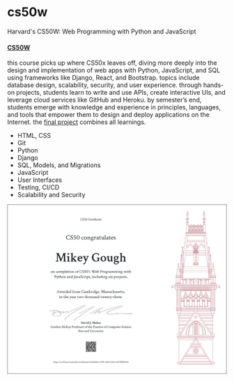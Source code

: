 # cs50w
Harvard's CS50W: Web Programming with Python and JavaScript

#### [CS50W](https://bit.ly/3IRsNDw)
this course picks up where CS50x leaves off, diving more deeply into the design and implementation of web apps with Python, JavaScript, and SQL using frameworks like Django, React, and Bootstrap. topics include database design, scalability, security, and user experience. through hands-on projects, students learn to write and use APIs, create interactive UIs, and leverage cloud services like GitHub and Heroku. by semester’s end, students emerge with knowledge and experience in principles, languages, and tools that empower them to design and deploy applications on the Internet. the [final project](https://github.com/mikeygough/discogskiii-django) combines all learnings.

<ul>
  <li>HTML, CSS</li>
  <li>Git</li>
  <li>Python</li>
  <li>Django</li>
  <li>SQL, Models, and Migrations</li>
  <li>JavaScript</li>
  <li>User Interfaces</li>
  <li>Testing, CI/CD</li>
  <li>Scalability and Security</li>
</ul>

<img src="cs50w-certificate.png"
     alt="cs50w-certificate"/>
